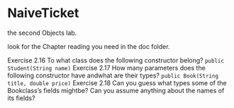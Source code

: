 # NaiveTicket

the second Objects lab.

look for the Chapter reading you need in the doc folder.

Exercise 2.16 To what class does the following constructor belong?
`public Student(String name)`
Exercise 2.17 How many parameters does the following constructor have andwhat are their types?
`public Book(String title, double price)`
Exercise 2.18 Can you guess what types some of  the Bookclass’s fields mightbe? Can you assume anything about the names of its fields?
